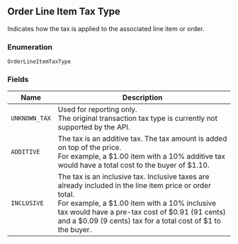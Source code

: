 ## Order Line Item Tax Type

Indicates how the tax is applied to the associated line item or order.

### Enumeration

`OrderLineItemTaxType`

### Fields

| Name | Description |
|  --- | --- |
| `UNKNOWN_TAX` | Used for reporting only.<br>The original transaction tax type is currently not supported by the API. |
| `ADDITIVE` | The tax is an additive tax. The tax amount is added on top of the price.<br>For example, a $1.00 item with a 10% additive tax would have a total cost to the buyer of $1.10. |
| `INCLUSIVE` | The tax is an inclusive tax. Inclusive taxes are already included in the line item price or order total.<br>For example, a $1.00 item with a 10% inclusive tax would have a pre-tax cost of $0.91 (91 cents)<br>and a $0.09 (9 cents) tax for a total cost of $1 to the buyer. |


